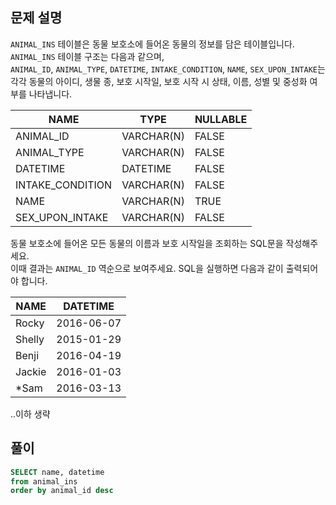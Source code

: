 ## 문제 설명
`ANIMAL_INS` 테이블은 동물 보호소에 들어온 동물의 정보를 담은 테이블입니다.  
`ANIMAL_INS` 테이블 구조는 다음과 같으며,  
`ANIMAL_ID`, `ANIMAL_TYPE`, `DATETIME`, `INTAKE_CONDITION`, `NAME`, `SEX_UPON_INTAKE`는  
각각 동물의 아이디, 생물 종, 보호 시작일, 보호 시작 시 상태, 이름, 성별 및 중성화 여부를 나타냅니다.  

|NAME|TYPE|NULLABLE|
|---|---|---|
|ANIMAL_ID|VARCHAR(N)|FALSE|
|ANIMAL_TYPE|VARCHAR(N)|FALSE|
|DATETIME|DATETIME|FALSE|
|INTAKE_CONDITION|VARCHAR(N)|FALSE|
|NAME|VARCHAR(N)|TRUE|
|SEX_UPON_INTAKE|VARCHAR(N)|FALSE|

동물 보호소에 들어온 모든 동물의 이름과 보호 시작일을 조회하는 SQL문을 작성해주세요.  
이때 결과는 `ANIMAL_ID` 역순으로 보여주세요. SQL을 실행하면 다음과 같이 출력되어야 합니다.  

|NAME|DATETIME|
|---|---|
|Rocky|2016-06-07|09:17:00|
|Shelly|2015-01-29|15:01:00|
|Benji|2016-04-19|13:28:00|
|Jackie|2016-01-03|16:25:00|
|*Sam|2016-03-13|11:17:00|

..이하 생략  

## 풀이

```SQL
SELECT name, datetime 
from animal_ins 
order by animal_id desc
```
